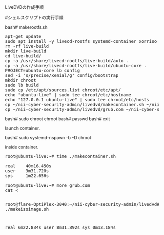 LiveDVDの作成手順

#シェルスクリプトの実行手順

bash# makerootfs.sh

<pre>
apt-get update
sudo apt install -y livecd-rootfs systemd-container xorriso
rm -rf live-build
mkdir live-build
cd live-build/
cp -a /usr/share/livecd-rootfs/live-build/auto .
cp -a /usr/share/livecd-rootfs/live-build/ubuntu-core .
PROJECT=ubuntu-core lb config
sed -i 's/precise/xenial/g' config/bootstrap
mkdir chroot
sudo lb build
sudo cp /etc/apt/sources.list chroot/etc/apt/
echo "ubuntu-live" | sudo tee chroot/etc/hostname
echo "127.0.0.1 ubuntu-live" | sudo tee chroot/etc/hosts
cp ~/nii-cyber-security-admin/livedvd/makecontainer.sh ~/nii-cyber-security-admin/livedvd/live-build/chroot/root/
cp ~/nii-cyber-security-admin/livedvd/grub.com ~/nii-cyber-security-admin/livedvd/live-build/chroot/root/
</pre>

bash# sudo chroot chroot
bash# passwd
bash# exit

launch container.

bash# sudo systemd-nspawn -b -D chroot

inside container.

<pre>
root@ubuntu-live:~# time ./makecontainer.sh 

real    40m16.450s
user    3m31.720s
sys     1m22.656s

root@ubuntu-live:~# more grub.com
cat <<EOF | tee /boot/grub/grub.cfg
	      set timeout=1
	      serial --speed=115200 --unit=0 --word=8 --parity=no --stop=1
	      terminal_input console serial
	      terminal_output console serial

	      menuentry 'ubuntu-live' {
	      linux /boot/vmlinuz-4.4.0-45-generic boot=live console=tty1 console=ttyS0,115200
	      initrd /boot/initrd.img-4.4.0-45-generic
	      }
EOF

real    2m49.458s
user    7m35.628s
sys     0m9.100s

root@ubuntu-live:~# shutdown -h now
</pre>

root@flare-OptiPlex-3040:~/nii-cyber-security-admin/livedvd# time ./makeisoimage.sh

real    6m22.834s
user    8m31.892s
sys     0m13.184s